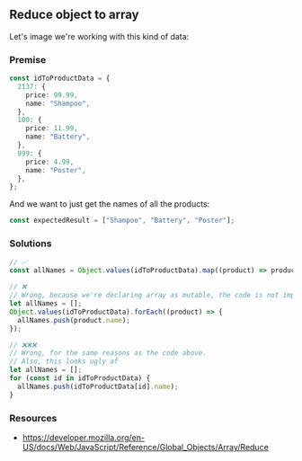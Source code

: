 ## Reduce object to array

Let's image we're working with this kind of data:

### Premise

```ts
const idToProductData = {
  2137: {
    price: 99.99,
    name: "Shampoo",
  },
  100: {
    price: 11.99,
    name: "Battery",
  },
  999: {
    price: 4.99,
    name: "Poster",
  },
};
```

And we want to just get the names of all the products:

```ts
const expectedResult = ["Shampoo", "Battery", "Poster"];
```

### Solutions

```ts
// ✅
const allNames = Object.values(idToProductData).map((product) => product.name);
```

```ts
// ❌
// Wrong, because we're declaring array as mutable, the code is not imperative and we rely on side-effects
let allNames = [];
Object.values(idToProductData).forEach((product) => {
  allNames.push(product.name);
});
```

```ts
// ❌❌❌
// Wrong, for the same reasons as the code above.
// Also, this looks ugly af
let allNames = [];
for (const id in idToProductData) {
  allNames.push(idToProductData[id].name);
}
```

### Resources

- https://developer.mozilla.org/en-US/docs/Web/JavaScript/Reference/Global_Objects/Array/Reduce
